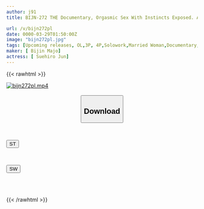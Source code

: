 ```yaml
---
author: j91
title: BIJN-272 THE Documentary, Orgasmic Sex With Instincts Exposed. A Horny Housewife Is Shown An Erect Penis And Gets Turned On Instantly. A 4P Creampie Orgy With Jun Suehiro.

url: /v/bijn272pl
date: 0000-03-29T01:50:00Z
image: "bijn272pl.jpg"
tags: [Upcoming releases, OL,3P, 4P,Solowork,Married Woman,Documentary,Mature Woman	]
maker: [ Bijin Majo]
actress: [ Suehiro Jun]
---
```



{{< rawhtml >}}

<div class="video" data-videoid="pending_link_2.html">
    <a href="javascript:;">
        <img src="/v/bijn272pl/bijn272pl.jpg" width="WIDTH" height="HEIGHT" alt="bijn272pl.mp4" loading="lazy">
    </a>
</div>

<script type="text/javascript" src="https://j91.asia/asset/on-demand-pend.js"></script>

<br>
  <link rel="stylesheet" href="https://j91.asia/asset/bs5.css">
  
  <center>
  <button class="btn btn-primary" type="button" data-bs-toggle="collapse" data-bs-target=".multi-collapse" aria-expanded="false" aria-controls="multiCollapseExample1 multiCollapseExample2"><h2>Download</h2></button></center>
</p>
<div class="row">
  <div class="col">
    <div class="collapse multi-collapse" id="multiCollapseExample1">
      <div class="card card-body">
	      	      <br>
<div class="buttons">  
<p><a href="https://j91.asia/pending_link_2.html" target="_blank"><button class="btn-hover color-3"><i class="fa fa-download"></i> ST</button></a></p></div>
    </div>
  </div>
</div>
  <div class="col">
    <div class="collapse multi-collapse" id="multiCollapseExample2">
      <div class="card card-body">
	      <br>
<div class="buttons">
<p><a href="https://j91.asia/pending_link_2.html" target="_blank"><button class="btn-hover color-2"><i class="fa fa-download"></i> SW</button></a></p></div>
<br><br>
      </div>
    </div>
  </div>
</div>

{{< /rawhtml >}}